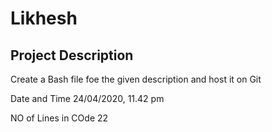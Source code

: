 # Likhesh 

## Project Description ##
Create a Bash file foe the given description and host it on Git

Date and Time
24/04/2020, 11.42 pm

NO of Lines in COde 
22
